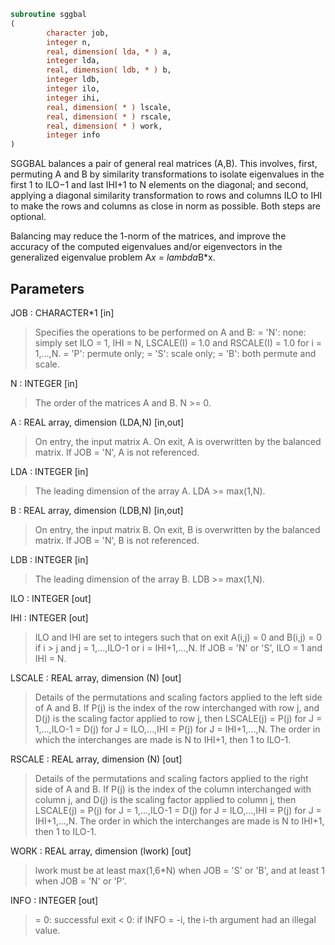 ```fortran
subroutine sggbal
(
        character job,
        integer n,
        real, dimension( lda, * ) a,
        integer lda,
        real, dimension( ldb, * ) b,
        integer ldb,
        integer ilo,
        integer ihi,
        real, dimension( * ) lscale,
        real, dimension( * ) rscale,
        real, dimension( * ) work,
        integer info
)
```

SGGBAL balances a pair of general real matrices (A,B).  This
involves, first, permuting A and B by similarity transformations to
isolate eigenvalues in the first 1 to ILO$-$1 and last IHI+1 to N
elements on the diagonal; and second, applying a diagonal similarity
transformation to rows and columns ILO to IHI to make the rows
and columns as close in norm as possible. Both steps are optional.

Balancing may reduce the 1-norm of the matrices, and improve the
accuracy of the computed eigenvalues and/or eigenvectors in the
generalized eigenvalue problem A*x = lambda*B*x.

## Parameters
JOB : CHARACTER*1 [in]
> Specifies the operations to be performed on A and B:
> = 'N':  none:  simply set ILO = 1, IHI = N, LSCALE(I) = 1.0
> and RSCALE(I) = 1.0 for i = 1,...,N.
> = 'P':  permute only;
> = 'S':  scale only;
> = 'B':  both permute and scale.

N : INTEGER [in]
> The order of the matrices A and B.  N >= 0.

A : REAL array, dimension (LDA,N) [in,out]
> On entry, the input matrix A.
> On exit,  A is overwritten by the balanced matrix.
> If JOB = 'N', A is not referenced.

LDA : INTEGER [in]
> The leading dimension of the array A. LDA >= max(1,N).

B : REAL array, dimension (LDB,N) [in,out]
> On entry, the input matrix B.
> On exit,  B is overwritten by the balanced matrix.
> If JOB = 'N', B is not referenced.

LDB : INTEGER [in]
> The leading dimension of the array B. LDB >= max(1,N).

ILO : INTEGER [out]

IHI : INTEGER [out]
> ILO and IHI are set to integers such that on exit
> A(i,j) = 0 and B(i,j) = 0 if i > j and
> j = 1,...,ILO-1 or i = IHI+1,...,N.
> If JOB = 'N' or 'S', ILO = 1 and IHI = N.

LSCALE : REAL array, dimension (N) [out]
> Details of the permutations and scaling factors applied
> to the left side of A and B.  If P(j) is the index of the
> row interchanged with row j, and D(j)
> is the scaling factor applied to row j, then
> LSCALE(j) = P(j)    for J = 1,...,ILO-1
> = D(j)    for J = ILO,...,IHI
> = P(j)    for J = IHI+1,...,N.
> The order in which the interchanges are made is N to IHI+1,
> then 1 to ILO-1.

RSCALE : REAL array, dimension (N) [out]
> Details of the permutations and scaling factors applied
> to the right side of A and B.  If P(j) is the index of the
> column interchanged with column j, and D(j)
> is the scaling factor applied to column j, then
> LSCALE(j) = P(j)    for J = 1,...,ILO-1
> = D(j)    for J = ILO,...,IHI
> = P(j)    for J = IHI+1,...,N.
> The order in which the interchanges are made is N to IHI+1,
> then 1 to ILO-1.

WORK : REAL array, dimension (lwork) [out]
> lwork must be at least max(1,6*N) when JOB = 'S' or 'B', and
> at least 1 when JOB = 'N' or 'P'.

INFO : INTEGER [out]
> = 0:  successful exit
> < 0:  if INFO = -i, the i-th argument had an illegal value.
